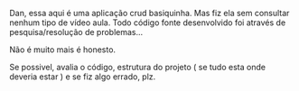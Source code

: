 Dan, essa aqui é uma aplicação crud basiquinha. Mas fiz ela sem consultar nenhum tipo de vídeo aula.
Todo código fonte desenvolvido foi através de pesquisa/resolução de problemas...

Não é muito mais é honesto.

Se possivel, avalia o código, estrutura do projeto ( se tudo esta onde deveria estar ) e se fiz algo errado, plz.
